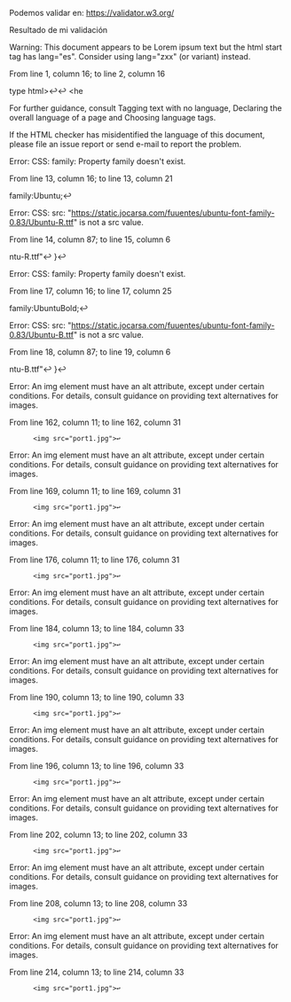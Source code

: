 Podemos validar en: https://validator.w3.org/

Resultado de mi validación

Warning: This document appears to be Lorem ipsum text but the html start tag has lang="es". Consider using lang="zxx" (or variant) instead.

From line 1, column 16; to line 2, column 16

type html>↩<html lang="es">↩  <he

For further guidance, consult Tagging text with no language, Declaring the overall language of a page and Choosing language tags.

If the HTML checker has misidentified the language of this document, please file an issue report or send e-mail to report the problem.

Error: CSS: family: Property family doesn't exist.

From line 13, column 16; to line 13, column 21

   family:Ubuntu;↩    

Error: CSS: src: "https://static.jocarsa.com/fuuentes/ubuntu-font-family-0.83/Ubuntu-R.ttf" is not a src value.

From line 14, column 87; to line 15, column 6

ntu-R.ttf"↩      }↩    

Error: CSS: family: Property family doesn't exist.

From line 17, column 16; to line 17, column 25

   family:UbuntuBold;↩    

Error: CSS: src: "https://static.jocarsa.com/fuuentes/ubuntu-font-family-0.83/Ubuntu-B.ttf" is not a src value.

From line 18, column 87; to line 19, column 6

ntu-B.ttf"↩      }↩    

Error: An img element must have an alt attribute, except under certain conditions. For details, consult guidance on providing text alternatives for images.

From line 162, column 11; to line 162, column 31

          <img src="port1.jpg">↩     

Error: An img element must have an alt attribute, except under certain conditions. For details, consult guidance on providing text alternatives for images.

From line 169, column 11; to line 169, column 31

          <img src="port1.jpg">↩     

Error: An img element must have an alt attribute, except under certain conditions. For details, consult guidance on providing text alternatives for images.

From line 176, column 11; to line 176, column 31

          <img src="port1.jpg">↩     

Error: An img element must have an alt attribute, except under certain conditions. For details, consult guidance on providing text alternatives for images.

From line 184, column 13; to line 184, column 33

          <img src="port1.jpg">↩     

Error: An img element must have an alt attribute, except under certain conditions. For details, consult guidance on providing text alternatives for images.

From line 190, column 13; to line 190, column 33

          <img src="port1.jpg">↩     

Error: An img element must have an alt attribute, except under certain conditions. For details, consult guidance on providing text alternatives for images.

From line 196, column 13; to line 196, column 33

          <img src="port1.jpg">↩     

Error: An img element must have an alt attribute, except under certain conditions. For details, consult guidance on providing text alternatives for images.

From line 202, column 13; to line 202, column 33

          <img src="port1.jpg">↩     

Error: An img element must have an alt attribute, except under certain conditions. For details, consult guidance on providing text alternatives for images.

From line 208, column 13; to line 208, column 33

          <img src="port1.jpg">↩     

Error: An img element must have an alt attribute, except under certain conditions. For details, consult guidance on providing text alternatives for images.

From line 214, column 13; to line 214, column 33

          <img src="port1.jpg">↩     
